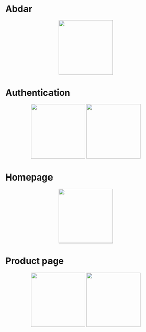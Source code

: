 # Abdar

<p align="center">
  <img src="https://user-images.githubusercontent.com/111075393/236852173-4eea0da2-5953-4bd5-a881-e7c8109b6510.jpeg" width="170" />
</p>

# Authentication

<p align="center">
  <img src="https://user-images.githubusercontent.com/111075393/236852606-48572b4d-1078-44bd-a818-7cc10d4ebb49.jpeg" width="170" />
  <img src="https://user-images.githubusercontent.com/111075393/236852611-3959797f-1226-4f6c-bc02-6a9b9cf99841.jpeg" width="170" /> 
</p>

# Homepage
<p align="center">
  <img src="https://user-images.githubusercontent.com/111075393/236852584-94461886-cfd4-4ff9-a497-b3756ade73dd.jpeg" width="170" />
</p>

# Product page
<p align="center">
  <img src="https://user-images.githubusercontent.com/111075393/236852596-25bef764-a73f-4802-93db-464fcd8eb0e5.jpeg" width="170" />
  <img src="https://user-images.githubusercontent.com/111075393/236852601-310523e6-a7ab-4824-8633-f300e25587e7.jpeg" width="170" /> 
</p>
